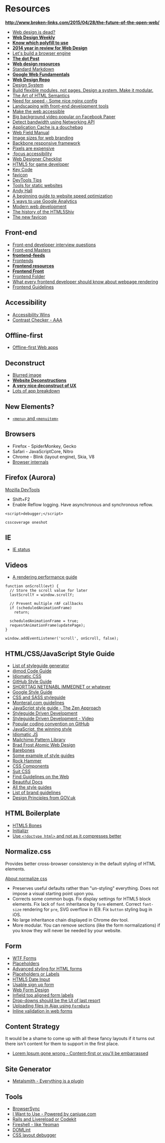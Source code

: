 # Resources

**http://www.broken-links.com/2015/04/28/the-future-of-the-open-web/**

* [Web design is dead?](http://blog.usabilitytools.com/web-design-not-dead-on-ux-therapy)
* [**Web Design Weekly**](https://web-design-weekly.com)
* [**Know which polyfill to use**](https://cdn.polyfill.io/v1/docs/)
* [**2014 year in review for Web Design**](http://sideproject.io/an-exhaustive-look-at-the-year-in-web-design/)
* [Let's build a browser engine](http://limpet.net/mbrubeck/2014/08/08/toy-layout-engine-1.html)
* [**The dot Post**](http://www.thedotpost.com/)
* [**Web design resources**](http://beaqn.in/webdesign/)
* [Standard Markdown](http://standardmarkdown.com/)
* [**Google Web Fundamentals**](https://developers.google.com/web/fundamentals/)
* [**Web Design Repo**](http://www.webdesignrepo.com/)
* [Design System](http://css-tricks.com/design-systems-building-future/)
* [Build flexible modules, not pages. Design a system. Make it modular.](http://nicolasgallagher.com/about-html-semantics-front-end-architecture/)
* [The Art of HTML Semantics](http://kevinsuttle.com/posts/the-art-of-html-semantics-pt1/)
* [Need for speed - Some nice nginx config](http://jonsuh.com/blog/need-for-speed/)
* [Landscaping with front-end development tools](https://github.com/codylindley/frontend-tools)
* [Make the web accessible](http://thechangelog.com/we-make-the-web-lets-make-it-accessible/)
* [Big background video popular on Facebook Paper](https://news.layervault.com/stories/19508-fullscreen-background-html5-video-best-practices)
* [Detect bandwidth using Networking API](http://www.csskarma.com/blog/detecting-for-bandwidth/)
* [Application Cache is a douchebag](http://alistapart.com/article/application-cache-is-a-douchebag)
* [Web Field Manual](http://webfieldmanual.com/)
* [Image sizes for web branding](https://github.com/waako/web-brand-images)
* [Backbone responsive framework](http://www.cloud-eight.com/github/backbone/)
* [Pixels are expensive](http://aerotwist.com/blog/pixels-are-expensive/)
* [:focus accessibility](http://viget.com/inspire/managing-focus-styles-without-breaking-accessibility)
* [Web Designer Checklist](http://webdesignerschecklist.com/)
* [HTML5 for game developer](https://hacks.mozilla.org/2014/07/resources-for-html5-game-developers/)
* [Key Code](http://keycod.es/)
* [favicon](http://css-tricks.com/favicon-quiz/)
* [DevTools Tips](http://devtoolstips.com/)
* [Tools for static websites](http://cloudcannon.com/tips/2014/12/12/the-ultimate-list-of-services-for-static-websites.html)
* [Andy Hall](http://andyhall.github.io/)
* [A beginning guide to website speed optimization](https://kinsta.com/learn/page-speed/)
* [5 ways to use Google Analytics](http://www.sitepoint.com/5-ways-use-google-analytics-ux-research/)
* [Modern web development](http://jtaby.com/blog/2012/04/23/modern-web-development-part-1)
* [The history of the HTML5Shiv](http://www.paulirish.com/2011/the-history-of-the-html5-shiv/)
* [The new favicon](http://blog.iconfactory.com/2015/11/the-new-favicon/)

## Front-end

* [Front-end developer interview questions](http://h5bp.github.io/Front-end-Developer-Interview-Questions/)
* [Front-end Masters](https://frontendmasters.gitbooks.io)
* [**frontend-feeds**](https://github.com/impressivewebs/frontend-feeds)
* [Frontends](http://www.frontends.org/)
* [**Frontend resources**](http://beaqn.in/frontend/)
* [**Frontend Front**](http://frontendfront.com/)
* [Frontend Folder](https://github.com/dnomak/frontend-folder)
* [What every frontend developer should know about webpage rendering](http://frontendbabel.info/articles/webpage-rendering-101/)
* [Frontend Guidelines](https://github.com/bendc/frontend-guidelines)

## Accessibility

* [Accessibility Wins](http://a11ywins.tumblr.com/)
* [Contrast Checker - AAA](http://contrastchecker.com/)

## Offline-first

* [Offline-first Web apps](https://github.com/pazguille/offline-first)

## Deconstruct

* [Blurred image](http://cloudcannon.com/deconstructions/2014/11/19/pixelapse-blurred-image-deconstruction.html)
* [**Website Deconstructions**](http://websitedeconstructions.com/)
* [**A very nice deconstruct of UX**](http://ocean.ink/)
* [Lots of app breakdown](http://blog.brianlovin.com/)

## New Elements?

* [`<menu>` and `<menuitem>`](http://webdesign.tutsplus.com/tutorials/introducing-the-html5-menu-and-menuitem-elements--cms-22269)

## Browsers

* Firefox - SpiderMonkey, Gecko
* Safari - JavaScriptCore, Nitro
* Chrome - Blink (layout engine), Skia, V8
* [Browser internals](http://updates.html5rocks.com/2012/04/Round-up-of-Web-Browser-Internals-Resources)

## Firefox (Aurora)

[Mozilla DevTools](https://wiki.mozilla.org/DevTools/GetInvolved)

* Shift+F2
* Enable Reflow logging. Have asynchronous and synchronous reflow.

```
<script>debugger;</script>

csscoverage oneshot
```

## IE

* [IE status](http://status.modern.ie/)

## Videos

* [A rendering performance guide](http://www.youtube.com/watch?v=9xjpmpX4NJE)

```
function onScroll(evt) {
  // Store the scroll value for later
  lastScrollY = window.scrollY;
  
  // Prevent multiple rAF callbacks
  if (scheduledAnimationFrame)
    return;
    
  scheduledAnimationFrame = true;
  requestAnimationFrame(updatePage);
}

window.addEventListener('scroll', onScroll, false);
```

## HTML/CSS/JavaScript Style Guide

* [List of styleguide generator](http://vinspee.me/style-guide-guide/)
* [@mod Code Guide](http://mdo.github.io/code-guide/)
* [Idiomatic CSS](https://github.com/necolas/idiomatic-css)
* [GitHub Style Guide](https://github.com/styleguide)
* [SHORTTAG NETENABL IMMEDNET or whatever](http://www.colorglare.com/2014/02/03/to-close-or-not-to-close.html)
* [Google Style Guide](http://google-styleguide.googlecode.com/svn/trunk/htmlcssguide.xml)
* [CSS and SASS styleguide](http://www.sitepoint.com/css-sass-styleguide/)
* [Monterail.com guidelines](https://github.com/monterail/guidelines)
* [JavaScript style guide - The Zen Approach](https://github.com/Nijikokun/the-zen-approach)
* [Styleguide Driven Development](http://getflexin.com/styleguide-driven-development/)
* [Styleguide Driven Development - Video](http://www.stubbornella.org/content/2014/04/09/style-guide-driven-development/)
* [Popular coding convention on GitHub](http://sideeffect.kr/popularconvention)
* [JavaScript, the winning style](https://github.com/Seravo/js-winning-style)
* [Idiomatic JS](https://github.com/rwaldron/idiomatic.js)
* [Mailchimp Pattern Library](https://ux.mailchimp.com/patterns)
* [Brad Frost Atomic Web Design](http://bradfrostweb.com/blog/post/atomic-web-design/)
* [Barebones](http://barebones.paulrobertlloyd.com/)
* [Some example of style guides](https://gimmebar.com/collection/4ecd439c2f0aaad734000022/front-end-styleguides-and-pattern-libraries)
* [Rock Hammer](http://malarkey.github.io/Rock-Hammer)
* [CSS Components](http://www.felipefialho.com/css-components)
* [Suit CSS](http://suitcss.github.io/)
* [Find Guidelines on the Web](http://findguidelin.es/)
* [Beautiful Docs](https://github.com/PharkMillups/beautiful-docs/)
* [All the style guides](http://allthestyleguides.tumblr.com/)
* [List of brand guidelines](http://findguidelin.es/)
* [Design Principles from GOV.uk](https://www.gov.uk/design-principles)

## HTML Boilerplate

* [HTML5 Bones](http://html5bones.com/)
* [Initializr](http://www.initializr.com/)
* [Use `<!doctype html>` and not <!DOCTYPE html> as it compresses better](http://encode.ru/threads/1889-gzthermal-pseudo-thermal-view-of-Gzip-Deflate-compression-efficiency)

## Normalize.css

Provides better cross-browser consistency in the default styling of HTML elements.

[About normalize css](http://nicolasgallagher.com/about-normalize-css/)

* Preserves useful defaults rather than "un-styling" everything. Does not impose a visual starting point upon you.
* Corrects some common bugs. Fix display settings for HTML5 block elements. Fix lack of `font` inheritance by `form` element. Correct `font-size` rendering for `pre`, SVG overflow in IE9. Fix `button` styling bug in iOS.
* No large inheritance chain displayed in Chrome dev tool.
* More modular. You can remove sections (like the form normalizations) if you know they will never be needed by your website.

## Form

* [WTF Forms](http://wtfforms.com/)
* [Placeholders](http://www.nngroup.com/articles/form-design-placeholders/)
* [Advanced styling for HTML forms](https://developer.mozilla.org/en-US/docs/Web/Guide/HTML/Forms/Advanced_styling_for_HTML_forms)
* [Placeholders or Labels](https://news.layervault.com/stories/29681-ask-dn-placeholders-or-labels)
* [HTML5 Date Input](http://demosthenes.info/blog/923/Using-The-HTML5-Date-Input)
* [Usable sign up form](http://www.designyourway.net/blog/inspiration/designing-usable-sign-up-forms/)
* [Web Form Design](http://www.formassembly.com/blog/web-form-design/)
* [Infield top aligned form labels](http://uxmovement.com/forms/why-infield-top-aligned-form-labels-are-quickest-to-scan)
* [Drop-downs should be the UI of last resort](https://storify.com/lukew/drop-downs-are-the-ui-of-last-resort)
* [Uploading files in Ajax using `FormData`](http://blog.teamtreehouse.com/uploading-files-ajax)
* [Inline validation in web forms](http://alistapart.com/article/inline-validation-in-web-forms)

## Content Strategy

It would be a shame to come up with all these fancy layouts if it turns out there isn't content for them to support in the first place.

* [Lorem Ipsum gone wrong - Content-first or you'll be embarrassed](http://www.elezea.com/2014/02/lorem-ipsum-gone-wrong/)

## Site Generator

* [Metalsmith - Everything is a plugin](http://www.metalsmith.io/)


## Tools

* [BrowserSync](http://www.browsersync.io/)
* [I Want to Use - Powered by caniuse.com](http://www.iwanttouse.com/)
* [Rails and Livereload or Codekit](http://blog.55minutes.com/2013/01/lightning-fast-sass-reloading-in-rails-32/)
* [Fireshell - like Yeoman](http://getfireshell.com/)
* [DOMLint](http://kangax.github.io/domlint/)
* [CSS layout debugger](https://gist.github.com/addyosmani/fd3999ea7fce242756b1)